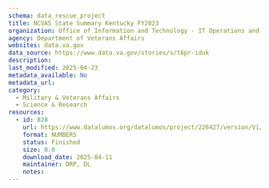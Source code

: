 ```yaml
---
schema: data_rescue_project 
title: NCVAS State Summary Kentucky FY2023
organization: Office of Information and Technology - IT Operations and Services (ITOPS)
agency: Department of Veterans Affairs
websites: data.va.gov
data_source: https://www.data.va.gov/stories/s/t6pr-iduk
description: 
last_modified: 2025-04-23
metadata_available: No
metadata_url: 
category:
  - Military & Veterans Affairs 
  - Science & Research 
resources:
  - id: 828
    url: https://www.datalumos.org/datalumos/project/226427/version/V1/view
    format: NUMBERS
    status: Finished
    size: 0.0
    download_date: 2025-04-11
    maintainer: DRP, DL
    notes: 
---
```

